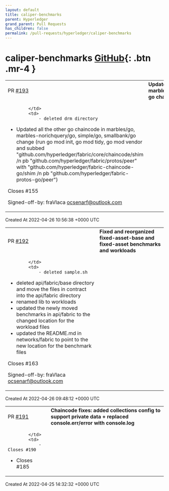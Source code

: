 ```yaml
---
layout: default
title: caliper-benchmarks
parent: Hyperledger
grand_parent: Pull Requests
has_children: false
permalink: /pull-requests/hyperledger/caliper-benchmarks
---
```


# caliper-benchmarks <span class="fs-3 right-align">[GitHub](https://github.com/hyperledger/caliper-benchmarks){: .btn .mr-4 }</span>


<div>
    <table>
        <tr>
            <td>
                PR <a href="https://github.com/hyperledger/caliper-benchmarks/pull/193" class=".btn">#193</a>
            </td>
            <td>
                <b>
                    Updated and fixed marbles/drm/simple/smallbank go chaincodes
                </b>
            </td>
        </tr>
        <tr>
            <td>
                
            </td>
            <td>
                - deleted drm directory
- Updated all the other go chaincode in marbles/go, marbles-norichquery/go, simple/go, smallbank/go
change (run go mod init, go mod tidy, go mod vendor and subbed "github.com/hyperledger/fabric/core/chaincode/shim /n pb "github.com/hyperledger/fabric/protos/peer" with "github.com/hyperledger/fabric-chaincode-go/shim /n pb "github.com/hyperledger/fabric-protos-go/peer")

Closes #155 

Signed-off-by: fraVlaca <ocsenarf@outlook.com>
            </td>
        </tr>
    </table>
    <div class="right-align">
        Created At 2022-04-26 10:56:38 +0000 UTC
    </div>
</div>

<div>
    <table>
        <tr>
            <td>
                PR <a href="https://github.com/hyperledger/caliper-benchmarks/pull/192" class=".btn">#192</a>
            </td>
            <td>
                <b>
                    Fixed and reorganized fixed-asset-base and fixed-asset benchmarks and workloads
                </b>
            </td>
        </tr>
        <tr>
            <td>
                
            </td>
            <td>
                - deleted sample.sh
- deleted api/fabric/base directory and move the files in contract into the api/fabric directory
- renamed lib to workloads
- updated the newly moved benchmarks in api/fabric to the changed location for the workload files
- updated the README.md in networks/fabric to point to the new location for the benchmark files

Closes #163 

Signed-off-by: fraVlaca <ocsenarf@outlook.com>
            </td>
        </tr>
    </table>
    <div class="right-align">
        Created At 2022-04-26 09:48:12 +0000 UTC
    </div>
</div>

<div>
    <table>
        <tr>
            <td>
                PR <a href="https://github.com/hyperledger/caliper-benchmarks/pull/191" class=".btn">#191</a>
            </td>
            <td>
                <b>
                    Chaincode fixes: added collections config to support private data + replaced console.err/error with console.log 
                </b>
            </td>
        </tr>
        <tr>
            <td>
                
            </td>
            <td>
                - Closes #190  

- Closes #185 
            </td>
        </tr>
    </table>
    <div class="right-align">
        Created At 2022-04-25 14:32:32 +0000 UTC
    </div>
</div>

